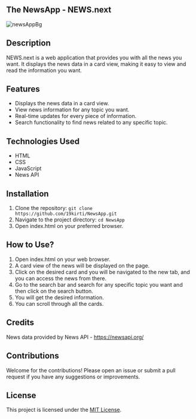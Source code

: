 ## The NewsApp - NEWS.next

![newsAppBg](https://github.com/user-attachments/assets/79530101-ff61-4de3-b05c-d95991d9f785)


## Description
NEWS.next is a web application that provides you with all the news you want. It displays the news data in a card view, making it easy to view and read the information you want.

## Features
- Displays the news data in a card view.
- View news information for any topic you want.
- Real-time updates for every piece of information.
- Search functionality to find news related to any specific topic.

## Technologies Used
- HTML
- CSS
- JavaScript
- News API

## Installation
1. Clone the repository: `git clone https://github.com/19kirti/NewsApp.git`
2. Navigate to the project directory: `cd NewsApp`
3. Open index.html on your preferred browser. 

## How to Use?
1. Open index.html on your web browser.
2. A card view of the news will be displayed on the page.
3. Click on the desired card and you will be navigated to the new tab, and you can access the news from there.
4. Go to the search bar and search for any specific topic you want and then click on the search button.
5. You will get the desired information.
6. You can scroll through all the cards.

## Credits
News data provided by News API - https://newsapi.org/

## Contributions
Welcome for the contributions! Please open an issue or submit a pull request if you have any suggestions or improvements.

## License
This project is licensed under the [MIT License](LICENSE).
